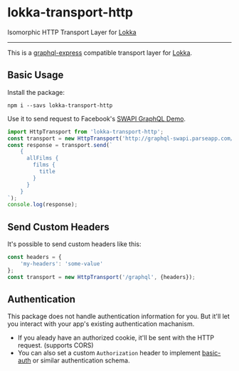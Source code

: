 # lokka-transport-http

Isomorphic HTTP Transport Layer for [Lokka](https://github.com/kadirahq/lokka)

---

This is a [graphql-express](https://github.com/graphql/express-graphql) compatible transport layer for [Lokka](https://github.com/graphql/express-graphql).

## Basic Usage

Install the package:

```
npm i --savs lokka-transport-http
```

Use it to send request to Facebook's [SWAPI GraphQL Demo](http://graphql-swapi.parseapp.com/).

```js
import HttpTransport from 'lokka-transport-http';
const transport = new HttpTransport('http://graphql-swapi.parseapp.com/');
const response = transport.send(`
    {
      allFilms {
        films {
          title
        }
      }
    }
`);
console.log(response);
```

## Send Custom Headers

It's possible to send custom headers like this:

```js
const headers = {
    'my-headers': 'some-value'
};
const transport = new HttpTransport('/graphql', {headers});
```

## Authentication

This package does not handle authentication information for you. But it'll let you interact with your app's existing authentication machanism.

* If you aleady have an authorized cookie, it'll be sent with the HTTP request. (supports CORS)
* You can also set a custom `Authorization` header to implement [basic-auth](https://www.npmjs.com/package/basic-auth-header) or similar authentication schema.
